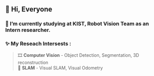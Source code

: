 ## 👋 Hi, Everyone

### 🌱 I’m currently studying at KIST, Robot Vision Team as an Intern researcher.

### ✨ My Reseach Intersests :
> 🎞️ **Computer Vision** - Object Detection, Segmentation, 3D reconstruction   
> 🚗 **SLAM** - Visual SLAM, Visual Odometry


<!---
W0NK00K94/W0NK00K94 is a ✨ special ✨ repository because its `README.md` (this file) appears on your GitHub profile.
You can click the Preview link to take a look at your changes.
--->
